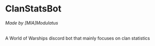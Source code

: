 # ClanStatsBot
###### Made by [MIA]Modulatus

A World of Warships discord bot that mainly focuses on clan statistics

